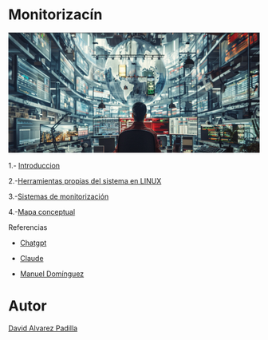 # Monitorizacín

![imagenmonitorizacion](/img/moni.png)

1.- [Introduccion](introduccion.md)

2.-[Herramientas propias del sistema en LINUX](herramientas.md)

3.-[Sistemas de monitorización](sistemas.md)

4.-[Mapa conceptual](mapa.md)


Referencias

- [Chatgpt](https://chatgpt.com)

- [Claude](https://claude.ai)

- [Manuel Domínguez](https://github.com/mftienda)


# Autor 

[David Alvarez Padilla](https://github.com/DavidPadilla24)




